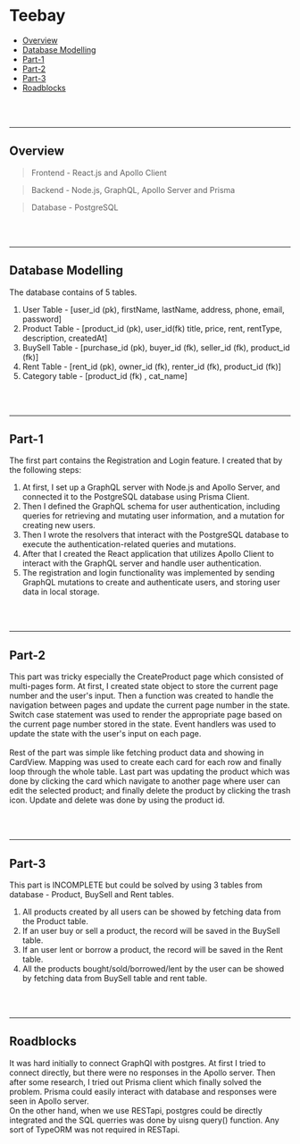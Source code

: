 # Teebay

- [Overview](#overview)
- [Database Modelling](#database-modelling)
- [Part-1](#part-1)
- [Part-2](#part-2)
- [Part-3](#part-3)
- [Roadblocks](#roadblocks)

</br></br>

---

## Overview 

> Frontend - React.js and Apollo Client

> Backend - Node.js, GraphQL, Apollo Server and Prisma

> Database - PostgreSQL

</br></br>

---

## Database Modelling 

The database contains of 5 tables. </br>
1. User Table - [user_id (pk), firstName, lastName, address, phone, email, password]
2. Product Table - [product_id (pk), user_id(fk) title, price, rent, rentType, description, createdAt]
3. BuySell Table - [purchase_id (pk), buyer_id (fk), seller_id (fk), product_id (fk)]
4. Rent Table - [rent_id (pk), owner_id (fk), renter_id (fk), product_id (fk)]
5. Category table - [product_id (fk) , cat_name]

</br></br>

---
## Part-1 

The first part contains the Registration and Login feature. I created that by the following steps: </br>
1. At first, I set up a GraphQL server with Node.js and Apollo Server, and connected it to the PostgreSQL database using Prisma Client.
2. Then I defined the GraphQL schema for user authentication, including queries for retrieving and mutating user information, and a mutation for creating new users.
3. Then I wrote the resolvers that interact with the PostgreSQL database to execute the authentication-related queries and mutations.
4. After that I created the React application that utilizes Apollo Client to interact with the GraphQL server and handle user authentication.
5. The registration and login functionality was implemented by sending GraphQL mutations to create and authenticate users, and storing user data in local storage.


</br></br>

---

## Part-2 

This part was tricky especially the CreateProduct page which consisted of multi-pages form. At first, I created state object to store the current page number and the user's input. Then a function was created to handle the navigation between pages and update the current page number in the state. Switch case statement was used to render the appropriate page based on the current page number stored in the state. Event handlers was used to update the state with the user's input on each page.</br></br>
Rest of the part was simple like fetching product data and showing in CardView. Mapping was used to create each card for each row and finally loop through the whole table. Last part was updating the product which was done by clicking the card which navigate to another page where user can edit the selected product; and finally delete the product by clicking the trash icon. Update and delete was done by using the product id. 

</br></br>

---

## Part-3 

This part is INCOMPLETE but could be solved by using 3 tables from database - Product, BuySell and Rent tables. </br>
1. All products created by all users can be showed by fetching data from the Product table.
2. If an user buy or sell a product, the record will be saved in the BuySell table.
3. If an user lent or borrow a product, the record will be saved in the Rent table.
4. All the products bought/sold/borrowed/lent by the user can be showed by fetching data from BuySell table and rent table.

</br></br>

---

## Roadblocks

It was hard initially to connect GraphQl with postgres. At first I tried to connect directly, but there were no responses in the Apollo server. Then after some research, I tried out Prisma client which finally solved the problem. Prisma could easily interact with database and responses were seen in Apollo server. </br>
On the other hand, when we use RESTapi, postgres could be directly integrated and the SQL querries was done by uisng query() function. Any sort of TypeORM was not required in RESTapi.</br> 
